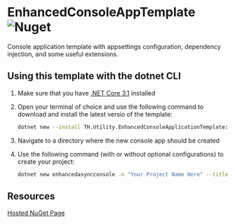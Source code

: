 # EnhancedConsoleAppTemplate                      ![Nuget](https://img.shields.io/nuget/v/TH.Utility.EnhancedConsoleApplicationTemplate?label=NuGet)
Console application template with appsettings configuration, dependency injection, and some useful extensions.

## Using this template with the dotnet CLI

1. Make sure that you have [.NET Core 3.1](https://dotnet.microsoft.com/download/dotnet-core/3.1) installed

2. Open your terminal of choice and use the following command to download and install the latest versio of the template:
    
    ```bash
    dotnet new --install TH.Utility.EnhancedConsoleApplicationTemplate::*
    ```

3. Navigate to a directory where the new console app should be created

4. Use the following command (with or without optional configurations) to create your project:

    ```bash
    dotnet new enhancedasyncconsole -n "Your Project Name Here" --title "Your Console Window Title Here"
    ```
    
## Resources 
[Hosted NuGet Page](https://www.nuget.org/packages/TH.Utility.EnhancedConsoleApplicationTemplate/)
    
    

